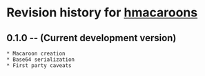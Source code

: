 # Revision history for [hmacaroons](https://github.com/jtanguy/hmacaroons)

## 0.1.0 -- (Current development version)

    * Macaroon creation
    * Base64 serialization
    * First party caveats
